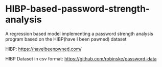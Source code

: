 # HIBP-based-password-strength-analysis
A regression based model implementing a password strength analysis program based on the HIBP(have I been pawned) dataset

HIBP: https://haveibeenpwned.com/

HIBP Dataset in csv format: https://github.com/robinske/password-data
